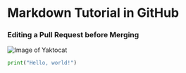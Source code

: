 # Markdown Tutorial in GitHub #
### Editing a Pull Request before Merging ###
![Image of Yaktocat](https://octodex.github.com/images/yaktocat.png)

``` python
print("Hello, world!")
```
